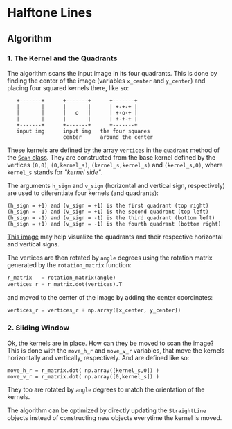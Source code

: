 # Halftone Lines


## Algorithm

### 1. The Kernel and the Quadrants

The algorithm scans the input image in its four quadrants. This is done by finding the center of the image (variables `x_center` and `y_center`) and placing four squared kernels there, like so:
```
   +-------+      +-------+      +-------+
   |       |      |       |      | +-+-+ |    
   |       |      |   o   |      | +-o-+ |        
   |       |      |       |      | +-+-+ |        
   +-------+      +-------+      +-------+
   input img      input img   the four squares   
                  center      around the center
```
These kernels are defined by the array `vertices` in the `quadrant` method of the [`Scan` class](https://github.com/GravO8/halftone-lines/blob/master/scan.py). They are constructed from the base kernel defined by the vertices `(0,0)`, `(0,kernel_s)`, `(kernel_s,kernel_s)` and `(kernel_s,0)`, where `kernel_s` stands for *"kernel side"*. 

The arguments `h_sign` and `v_sign` (horizontal and vertical sign, respectively) are used to diferentiate four kernels (and quadrants):
```
(h_sign = +1) and (v_sign = +1) is the first quadrant (top right)
(h_sign = -1) and (v_sign = +1) is the second quadrant (top left)
(h_sign = -1) and (v_sign = -1) is the third quadrant (bottom left)
(h_sign = +1) and (v_sign = -1) is the fourth quadrant (bottom right)
```
[This image](https://p.tutorme.click/media/8c8c4f25a61c0551b6825e7ba45f573a.png) may help visualize the quadrants and their respective horizontal and vertical signs.

The vertices are then rotated by `angle` degrees using the rotation matrix generated by the `rotation_matrix` function:
```python
r_matrix   = rotation_matrix(angle)
vertices_r = r_matrix.dot(vertices).T
```
and moved to the center of the image by adding the center coordinates:
```python
vertices_r = vertices_r + np.array([x_center, y_center])
```

### 2. Sliding Window

Ok, the kernels are in place. How can they be moved to scan the image? This is done with the `move_h_r` and `move_v_r` variables, that move the kernels horizontally and vertically, respectively. And are defined like so:

```
move_h_r = r_matrix.dot( np.array([kernel_s,0]) )
move_v_r = r_matrix.dot( np.array([0,kernel_s]) )
```

They too are rotated by `angle` degrees to match the orientation of the kernels. 







The algorithm can be optimized by directly updating the `StraightLine` objects instead of constructing new objects everytime the kernel is moved.

